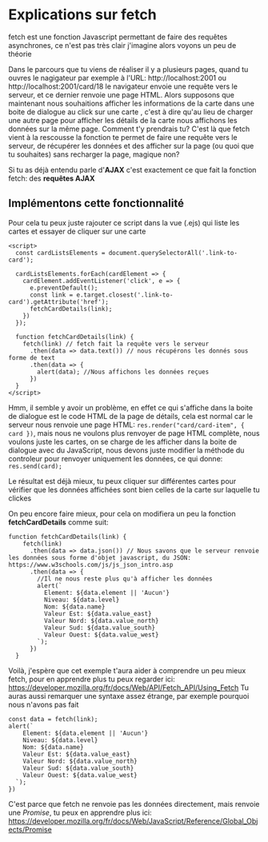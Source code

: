 # Explications sur fetch

fetch est une fonction Javascript permettant de faire des requêtes asynchrones, ce n'est pas très clair j'imagine alors voyons un peu de théorie

Dans le parcours que tu viens de réaliser il y a plusieurs pages, quand tu ouvres le nagigateur par exemple à l'URL: http://localhost:2001 ou http://localhost:2001/card/18 le navigateur envoie une
requête vers le serveur, et ce dernier renvoie une page HTML. Alors supposons que maintenant nous souhaitions afficher les informations de la carte dans une boite de dialogue au click sur une carte
, c'est à dire qu'au lieu de charger une autre page pour afficher les détails de la carte nous affichons les données sur la même page. Comment t'y prendrais tu? C'est là que fetch vient à la rescousse
la fonction te permet de faire une requête vers le serveur, de récupérer les données et des afficher sur la page (ou quoi que tu souhaites) sans recharger la page, magique non?

Si tu as déjà entendu parle d'**AJAX** c'est exactement ce que fait la fonction fetch: des **requêtes AJAX**

## Implémentons cette fonctionnalité
Pour cela tu peux juste rajouter ce script dans la vue (.ejs) qui liste les cartes et essayer de cliquer sur une carte

```
<script>
  const cardListsElements = document.querySelectorAll('.link-to-card');

  cardListsElements.forEach(cardElement => {
    cardElement.addEventListener('click', e => {
      e.preventDefault();
      const link = e.target.closest('.link-to-card').getAttribute('href');
      fetchCardDetails(link);
    })
  });

  function fetchCardDetails(link) {
    fetch(link) // fetch fait la requête vers le serveur
      .then(data => data.text()) // nous récupérons les donnés sous forme de text
      .then(data => {
        alert(data); //Nous affichons les données reçues
      })
  }
</script>
```

Hmm, il semble y avoir un problème, en effet ce qui s'affiche dans la boite de dialogue est le code HTML de la page de détails, cela est normal car le serveur nous renvoie une page HTML: `res.render("card/card-item", { card })`, mais nous ne voulons plus renvoyer de page HTML complète, nous voulons
juste les cartes, on se charge de les afficher dans la boite de dialogue avec du JavaScript, nous devons juste modifier la méthode du controleur pour renvoyer uniquement les données, ce qui donne: `res.send(card);`

Le résultat est déjà mieux, tu peux cliquer sur différentes cartes pour vérifier que les données affichées sont bien celles de la carte sur laquelle tu clickes

On peu encore faire mieux, pour cela on modifiera un peu la fonction **fetchCardDetails** comme suit: 

```
function fetchCardDetails(link) {
    fetch(link)
      .then(data => data.json()) // Nous savons que le serveur renvoie les données sous forme d'objet javascript, du JSON: https://www.w3schools.com/js/js_json_intro.asp
      .then(data => {
        //Il ne nous reste plus qu'à afficher les données
        alert(`
          Element: ${data.element || 'Aucun'}
          Niveau: ${data.level}
          Nom: ${data.name}
          Valeur Est: ${data.value_east}
          Valeur Nord: ${data.value_north}
          Valeur Sud: ${data.value_south}
          Valeur Ouest: ${data.value_west}
        `);
      })
  }
```

Voilà, j'espère que cet exemple t'aura aider à comprendre un peu mieux fetch, pour en apprendre plus tu peux regarder ici: https://developer.mozilla.org/fr/docs/Web/API/Fetch_API/Using_Fetch
Tu auras aussi remarquer une syntaxe assez étrange, par exemple pourquoi nous n'avons pas fait

```
const data = fetch(link);
alert(`
    Element: ${data.element || 'Aucun'}
    Niveau: ${data.level}
    Nom: ${data.name}
    Valeur Est: ${data.value_east}
    Valeur Nord: ${data.value_north}
    Valeur Sud: ${data.value_south}
    Valeur Ouest: ${data.value_west}
  `);
})
```

C'est parce que fetch ne renvoie pas les données directement, mais renvoie une *Promise*, tu peux en apprendre plus ici: https://developer.mozilla.org/fr/docs/Web/JavaScript/Reference/Global_Objects/Promise
